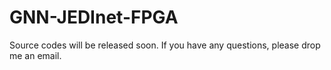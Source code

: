 # GNN-JEDInet-FPGA

Source codes will be released soon. If you have any questions, please drop me an email. 
